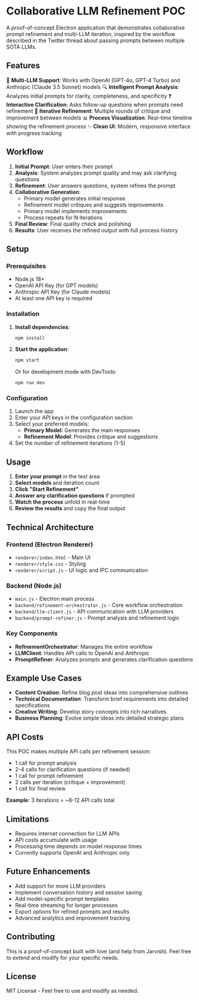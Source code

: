 # Collaborative LLM Refinement POC

A proof-of-concept Electron application that demonstrates collaborative prompt refinement and multi-LLM iteration, inspired by the workflow described in the Twitter thread about passing prompts between multiple SOTA LLMs.

## Features

🤖 **Multi-LLM Support**: Works with OpenAI (GPT-4o, GPT-4 Turbo) and Anthropic (Claude 3.5 Sonnet) models
🔍 **Intelligent Prompt Analysis**: Analyzes initial prompts for clarity, completeness, and specificity
❓ **Interactive Clarification**: Asks follow-up questions when prompts need refinement
🔄 **Iterative Refinement**: Multiple rounds of critique and improvement between models
📊 **Process Visualization**: Real-time timeline showing the refinement process
✨ **Clean UI**: Modern, responsive interface with progress tracking

## Workflow

1. **Initial Prompt**: User enters their prompt
2. **Analysis**: System analyzes prompt quality and may ask clarifying questions
3. **Refinement**: User answers questions, system refines the prompt
4. **Collaborative Generation**: 
   - Primary model generates initial response
   - Refinement model critiques and suggests improvements
   - Primary model implements improvements
   - Process repeats for N iterations
5. **Final Review**: Final quality check and polishing
6. **Results**: User receives the refined output with full process history

## Setup

### Prerequisites

- Node.js 18+
- OpenAI API Key (for GPT models)
- Anthropic API Key (for Claude models)
- At least one API key is required

### Installation

1. **Install dependencies**:
   ```bash
   npm install
   ```

2. **Start the application**:
   ```bash
   npm start
   ```
   
   Or for development mode with DevTools:
   ```bash
   npm run dev
   ```

### Configuration

1. Launch the app
2. Enter your API keys in the configuration section
3. Select your preferred models:
   - **Primary Model**: Generates the main responses
   - **Refinement Model**: Provides critique and suggestions
4. Set the number of refinement iterations (1-5)

## Usage

1. **Enter your prompt** in the text area
2. **Select models** and iteration count
3. **Click "Start Refinement"**
4. **Answer any clarification questions** if prompted
5. **Watch the process** unfold in real-time
6. **Review the results** and copy the final output

## Technical Architecture

### Frontend (Electron Renderer)
- `renderer/index.html` - Main UI
- `renderer/style.css` - Styling
- `renderer/script.js` - UI logic and IPC communication

### Backend (Node.js)
- `main.js` - Electron main process
- `backend/refinement-orchestrator.js` - Core workflow orchestration
- `backend/llm-client.js` - API communication with LLM providers
- `backend/prompt-refiner.js` - Prompt analysis and refinement logic

### Key Components

- **RefinementOrchestrator**: Manages the entire workflow
- **LLMClient**: Handles API calls to OpenAI and Anthropic
- **PromptRefiner**: Analyzes prompts and generates clarification questions

## Example Use Cases

- **Content Creation**: Refine blog post ideas into comprehensive outlines
- **Technical Documentation**: Transform brief requirements into detailed specifications
- **Creative Writing**: Develop story concepts into rich narratives
- **Business Planning**: Evolve simple ideas into detailed strategic plans

## API Costs

This POC makes multiple API calls per refinement session:
- 1 call for prompt analysis
- 2-4 calls for clarification questions (if needed)
- 1 call for prompt refinement
- 2 calls per iteration (critique + improvement)
- 1 call for final review

**Example**: 3 iterations = ~8-12 API calls total

## Limitations

- Requires internet connection for LLM APIs
- API costs accumulate with usage
- Processing time depends on model response times
- Currently supports OpenAI and Anthropic only

## Future Enhancements

- Add support for more LLM providers
- Implement conversation history and session saving
- Add model-specific prompt templates
- Real-time streaming for longer processes
- Export options for refined prompts and results
- Advanced analytics and improvement tracking

## Contributing

This is a proof-of-concept built with love (and help from Jarvish). Feel free to extend and modify for your specific needs.

## License

MIT License - Feel free to use and modify as needed. 